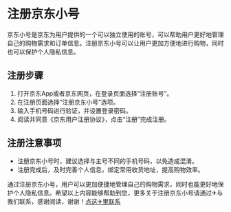 # 注册京东小号

京东小号是京东为用户提供的一个可以独立使用的账号，可以帮助用户更好地管理自己的购物需求和订单信息。注册京东小号可以让用户更加方便地进行购物，同时也可以保护个人隐私信息。

## 注册步骤

1. 打开京东App或者京东网页，在登录页面选择“注册账号”。
2. 在注册页面选择“注册京东小号”选项。
3. 输入手机号码进行验证，并设置登录密码。
4. 阅读并同意《京东用户注册协议》，点击“注册”完成注册。

## 注册注意事项

- 注册京东小号时，建议选择与主号不同的手机号码，以免造成混淆。
- 注册完成后，及时完善个人信息，绑定常用收货地址，提高购物效率。

通过注册京东小号，用户可以更加便捷地管理自己的购物需求，同时也能更好地保护个人隐私信息。希望以上内容能够帮助到您，更多关于注册京东小号请通过✈与我们联系，感谢阅读，谢谢！[点这✈里联系](https://sms.k02.cc)